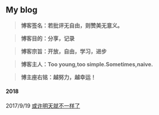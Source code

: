 ## My blog

> **博客签名：若批评无自由，则赞美无意义。**

> **博客目的：分享，记录**

> **博客宗旨：开放，自由，学习，进步**

> **博客主人：Too young,too simple.Sometimes,naive.**
               
> **博主座右铭：越努力，越幸运！**

#### 2018
2017/9/19 [或许明天就不一样了](https://github.com/frameZhang/blog/issues/1)
